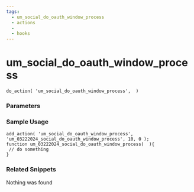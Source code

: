 ```yaml
---
tags: 
  - um_social_do_oauth_window_process
  - actions
  - 
  - hooks
---
```

# um\_social\_do\_oauth\_window\_process

``` php:no-line-numbers
do_action( 'um_social_do_oauth_window_process',  )
```
<div class='hook-sep'></div>

### Parameters

<div class='hook-sep'></div>



### Sample Usage

``` php:no-line-numbers
add_action( 'um_social_do_oauth_window_process', 'um_03222024_social_do_oauth_window_process', 10, 0 );
function um_03222024_social_do_oauth_window_process(  ){
 // do something
}
```
<div class='hook-sep'></div>



### Related Snippets

Nothing was found

